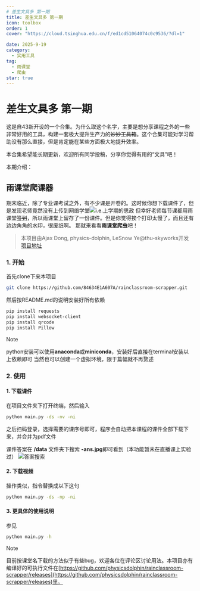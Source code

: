 ```yaml
---
# 差生文具多 第一期
title: 差生文具多 第一期
icon: toolbox
order: 1
cover: "https://cloud.tsinghua.edu.cn/f/ed1cd51064074c0c9536/?dl=1"

date: 2025-9-19
category:
  - 实用工具
tag:
  - 雨课堂
  - 爬虫
star: true
---
```

# 差生文具多 第一期

这是自43新开设的一个合集。为什么取这个名字，主要是想分享课程之外的一些非常好用的工具，构建一套极大提升生产力的~~妙妙工具箱~~。这个合集可能对学习帮助没有那么直接，但是肯定能在某些方面极大地提升效率。

本合集希望能长期更新，欢迎所有同学投稿，分享你觉得有用的“文具”吧！

本期介绍：

## 雨课堂爬课器
期末临近，除了专业课考试之外，有不少课是开卷的。这时候你想下载课件了，但是发现老师竟然没有上传到网络学堂![i.e.上学期的思政](https://cloud.tsinghua.edu.cn/f/c198457ced0d487a8a34/?dl=1)
但幸好老师每节课都用雨课堂~~签到~~，所以雨课堂上留存了一份课件。但是你觉得挨个打印太慢了，而且还有边边角角的水印，很废纸啊。
那就来看看**雨课堂爬虫**吧！
>本项目由Ajax Dong, physics-dolphin, LeSnow Ye@thu-skyworks开发
>[项目地址](https://github.com/84634E1A607A/rainclassroom-scrapper)

### 1. 开始

首先clone下来本项目

```bash
git clone https://github.com/84634E1A607A/rainclassroom-scrapper.git
```

然后按README.md的说明安装好所有依赖
```bash
pip install requests
pip install websocket-client
pip install qrcode
pip install Pillow
```
>[!note]
python安装可以使用**anaconda**或**miniconda**，安装好后直接在terminal安装以上依赖即可
当然也可以创建一个虚拟环境，限于篇幅就不再赘述

### 2. 使用
#### 1. 下载课件
在项目文件夹下打开终端，然后输入
```bash
python main.py -ds -nv -ni
```
之后扫码登录，选择需要的课序号即可，程序会自动把本课程的课件全部下载下来，并合并为pdf文件

课件答案在 **/data** 文件夹下搜索 **-ans.jpg**即可看到（本功能暂未在直播课上实验过）
![答案搜索](https://cloud.tsinghua.edu.cn/f/eec3b88457624ba891b3/?dl=1)

#### 2. 下载视频
操作类似，指令替换成以下这句
```bash
python main.py -ds -np -ni
```
#### 3. 更具体的使用说明
参见
```bash
python main.py -h
```
> [!note]
目前按课堂名下载的方法似乎有些bug，欢迎各位在评论区讨论用法。本项目亦有编译好的可执行文件在[https://github.com/physicsdolphin/rainclassroom-scrapper/releases](https://github.com/physicsdolphin/rainclassroom-scrapper/releases)里。